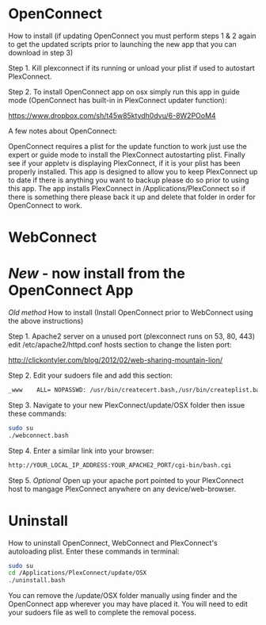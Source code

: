 # OpenConnect

How to install  (if updating OpenConnect you must perform steps 1 & 2 again to get the updated scripts prior to launching the new app that you can download in step 3)

Step 1. Kill plexconnect if its running or unload your plist if used to autostart PlexConnect.

Step 2. To install OpenConnect app on osx simply run this app in guide mode (OpenConnect has built-in in PlexConnect updater function):

https://www.dropbox.com/sh/t45w85ktydh0dvu/6-8W2POoM4

A few notes about OpenConnect:

OpenConnect requires a plist for the update function to work just use the expert or guide mode to install the PlexConnect autostarting plist. Finally see if your appletv is displaying PlexConnect, if it is your plist has been properly installed. This app is designed to allow you to keep PlexConnect up to date if there is anything you want to backup please do so prior to using this app. The app installs PlexConnect in /Applications/PlexConnect so if there is something there please back it up and delete that folder in order for OpenConnect to work.

# WebConnect 
# *New* - now install from the OpenConnect App

*Old method* How to install (Install OpenConnect prior to WebConnect using the above instructions)

Step 1. Apache2 server on a unused port (plexconnect runs on 53, 80, 443) edit /etc/apache2/httpd.conf hosts section to change the listen port:

http://clickontyler.com/blog/2012/02/web-sharing-mountain-lion/

Step 2. Edit your sudoers file and add this section:
```sh
_www    ALL= NOPASSWD: /usr/bin/createcert.bash,/usr/bin/createplist.bash,/usr/bin/update.bash,/usr/bin/start.bash,/usr/bin/stop.bash,/usr/bin/restart.bash,/usr/bin/status.bash,/usr/bin/reboot.bash,/usr/bin/removecerts.bash,/usr/bin/createimovie.bash,/usr/bin/createwsj.bash,/usr/bin/lock.bash,/usr/bin/trash.bash
```
Step 3. Navigate to your new PlexConnect/update/OSX folder then issue these commands:
```sh
sudo su
./webconnect.bash
```
Step 4. Enter a similar link into your browser:
```sh
http://YOUR_LOCAL_IP_ADDRESS:YOUR_APACHE2_PORT/cgi-bin/bash.cgi
```
Step 5. *Optional* Open up your apache port pointed to your PlexConnect host to mangage PlexConnect anywhere on any device/web-browser.

# Uninstall 

How to uninstall OpenConnect, WebConnect and PlexConnect's autoloading plist. Enter these commands in terminal:
```sh
sudo su
cd /Applications/PlexConnect/update/OSX
./uninstall.bash
```
You can remove the /update/OSX folder manually using finder and the OpenConnect app wherever you may have placed it. You will need to edit your sudoers file as well to complete the removal pocess.
